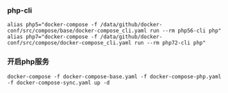 ### php-cli

`alias php5="docker-compose -f /data/github/docker-conf/src/compose/base/docker-compose_cli.yaml run --rm php56-cli php"`  
`alias php7="docker-compose -f /data/github/docker-conf/src/compose/docker-compose_cli.yaml run --rm php72-cli php"`

### 开启php服务

`docker-compose -f docker-compose-base.yaml -f docker-compose-php.yaml -f docker-compose-sync.yaml up -d`